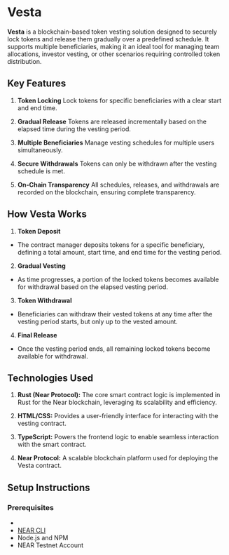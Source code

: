 # Vesta

<strong>Vesta</strong> is a blockchain-based token vesting solution designed to securely lock tokens and release them gradually over a predefined schedule. It supports multiple beneficiaries, making it an ideal tool for managing team allocations, investor vesting, or other scenarios requiring controlled token distribution.

## Key Features

1. <strong>Token Locking</strong>
   Lock tokens for specific beneficiaries with a clear start and end time.

2. <strong>Gradual Release</strong>
   Tokens are released incrementally based on the elapsed time during the vesting period.

3. <strong>Multiple Beneficiaries</strong>
   Manage vesting schedules for multiple users simultaneously.

4. <strong>Secure Withdrawals</strong>
   Tokens can only be withdrawn after the vesting schedule is met.

5. <strong>On-Chain Transparency</strong>
   All schedules, releases, and withdrawals are recorded on the blockchain, ensuring complete transparency.

## How Vesta Works

1. <strong>Token Deposit</strong>

- The contract manager deposits tokens for a specific beneficiary, defining a total amount, start time, and end time for the vesting period.

2. <strong>Gradual Vesting</strong>

- As time progresses, a portion of the locked tokens becomes available for withdrawal based on the elapsed vesting period.

3. <strong>Token Withdrawal</strong>

- Beneficiaries can withdraw their vested tokens at any time after the vesting period starts, but only up to the vested amount.

4. <strong>Final Release</strong>

- Once the vesting period ends, all remaining locked tokens become available for withdrawal.

## Technologies Used

1. <strong>Rust (Near Protocol):</strong>
   The core smart contract logic is implemented in Rust for the Near blockchain, leveraging its scalability and efficiency.

2. <strong>HTML/CSS:</strong>
   Provides a user-friendly interface for interacting with the vesting contract.

3. <strong>TypeScript:</strong>
   Powers the frontend logic to enable seamless interaction with the smart contract.

4. <strong> Near Protocol:</strong>
   A scalable blockchain platform used for deploying the Vesta contract.

## Setup Instructions

### Prerequisites

<ul>
<li><a href="https://https://www.rust-lang.org/"></a></li>
<li><a href="https://docs.near.org/tools/near-cli/">NEAR CLI</a></li>
<li>Node.js and NPM</li>
<li>NEAR Testnet Account</li>
</ul>
